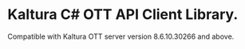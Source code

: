 # Kaltura C# OTT API Client Library.
Compatible with Kaltura OTT server version 8.6.10.30266 and above.
